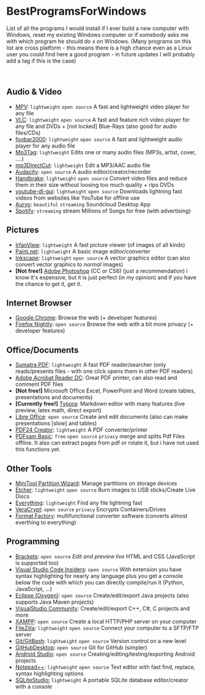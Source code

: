 # BestProgramsForWindows

List of all the programs I would install if I ever build a new computer with Windows, reset my existing Windows computer or if somebody asks me with which program he should do x on Windows. (Many programs on this list are cross platform - this means there is a high chance even as a Linux user you could find here a good program - in future updates I will probably add a tag if this is the case)

<br>

## Audio & Video

* [MPV](https://mpv.io/installation/): `lightweight` `open source` A fast and lightweight video player for any file
* [VLC](https://www.videolan.org/vlc/index.html): `lightweight` `open source` A fast and feature rich video player for any file and DVDs + [not locked] Blue-Rays (also good for audio files/CDs)
* [foobar2000](https://www.foobar2000.org/download): `lightweight` `open source` A fast and lightweight audio player for any audio file
* [Mp3Tag](https://www.mp3tag.de/en/): `lightweight` Edits one or many audio files (MP3s, artist, cover, ....)
* [mp3DirectCut](http://mpesch3.de1.cc/mp3dc.html): `lightweight` Edit a MP3/AAC audio file
* [Audacity](https://www.audacityteam.org/): `open source` A audio editor/creator/recorder
* [Handbrake](https://handbrake.fr/): `lightweight` `open source` Convert video files and reduce them in their size without loosing too much quality + rips DVDs
* [youtube-dl-gui](https://github.com/MrS0m30n3/youtube-dl-gui/releases): `lightweight` `open source` Downloads lightning fast videos from websites like YouTube for offline use
* [Auryo](http://auryo.com/): `beautiful` `streaming` Soundcloud Desktop App
* [Spotify](https://www.spotify.com/us/): `streaming` stream Millions of Songs for free (with advertising)

## Pictures

* [IrfanView](http://www.irfanview.com/64bit.htm): `lightweight` A fast picture viewer (of images of all kinds)
* [Paint.net](https://www.getpaint.net/): `lightweight` A basic image editor/converter
* [Inkscape](https://inkscape.org/en/release/0.92.2/): `lightweight` `open source` A vector graphics editor (can also convert vector graphics to *normal* images)
* **[Not free!]** [Adobe Photoshop](https://www.adobe.com/products/photoshop.html) (CC or CS6) (just a recommendation) i know it's expensive, but it is just perfect (in my opinion) and if you have the chance to get it, get it. 

## Internet Browser

* [Google Chrome](https://www.google.com/chrome/): Browse the web (+ developer features)
* [Firefox Nightly](https://www.mozilla.org/en-US/firefox/channel/desktop/): `open source` Browse the web with a bit more privacy (+ developer features)

## Office/Documents

- [Sumatra PDF](https://www.sumatrapdfreader.org/download-free-pdf-viewer.html): `lightweight` A fast PDF reader/searcher (only reads/presents files - with one click opens them in other PDF readers)
- [Adobe Acrobat Reader DC](https://get.adobe.com/reader/): Great PDF printer, can also read and comment PDF files
- **[Not free!]** Microsoft Office Excel, PowerPoint and Word (create tables, presentations and documents)
- **[Currently free!]** [Typora](https://typora.io/): Markdown editor with many features (live preview, latex math, direct export)
- [Libre Office](https://www.libreoffice.org/): `open source` Create and edit documents (also can make presentations [slow] and tables)
- [PDF24 Creator](https://en.pdf24.org/pdf-creator-download.html): `lightweight` A PDF converter/printer
- [PDFsam Basic](https://pdfsam.org/): `free` `open source` `privacy` merge and splits Pdf Files offline. It also can extract pages from pdf or rotate it, but i have not used this functions yet.

## Other Tools

* [MiniTool Partition Wizard](https://www.partitionwizard.com/free-partition-manager.html): Manage partitions on storage devices
* [Etcher](https://etcher.io/): `lightweight` `open source` Burn images to USB sticks/Create Live Discs
* [Everything](https://www.voidtools.com/): `lightweight` Find any file lightning fast
* [VeraCrypt](https://sourceforge.net/projects/veracrypt/): `open source` `privacy` Encrypts Containers/Drives
* [Format Factory](https://format-factory.en.softonic.com/): multifunctional converter software (converts almost everthing to everything)

## Programming

- [Brackets](http://brackets.io/): `open source` *Edit and preview live* HTML and CSS (JavaScript is supported too)
- [Visual Studio Code Insiders](https://code.visualstudio.com/insiders/): `open source` With extension you have syntax highlighting for nearly any language plus you get a console below the code with which you can directly compile/run it (Python, JavaScript, ...)
- [Eclipse (Oxygen)](https://www.eclipse.org/downloads/): `open source` Create/edit/export Java projects (also supports Java Maven projects)
- [VisualStudio Community](https://www.visualstudio.com/downloads/): Create/edit/export C++, C#, C projects and more
- [XAMPP](https://www.apachefriends.org/index.html): `open source` Create a local HTTP/PHP server on your computer
- [FileZilla](https://filezilla-project.org/): `lightweight` `open source` Connect your computer to a SFTP/FTP server
- [Git/GitBash](Git/GitBash): `lightweight` `open source` Version control on a new level
- [GitHubDesktop](https://desktop.github.com/): `open source` Git for GitHub (simpler)
- [Android Studio](https://developer.android.com/studio/index.html): `open source` Creating/editing/testing/exporting Android projects
- [Notepad++](https://notepad-plus-plus.org/): `lightweight` `open source` Text editor with fast find, replace, syntax highlighting options
- [SQLiteStudio:](https://sqlitestudio.pl/index.rvt) `lightweight` A portable SQLite database editor/creator with a console